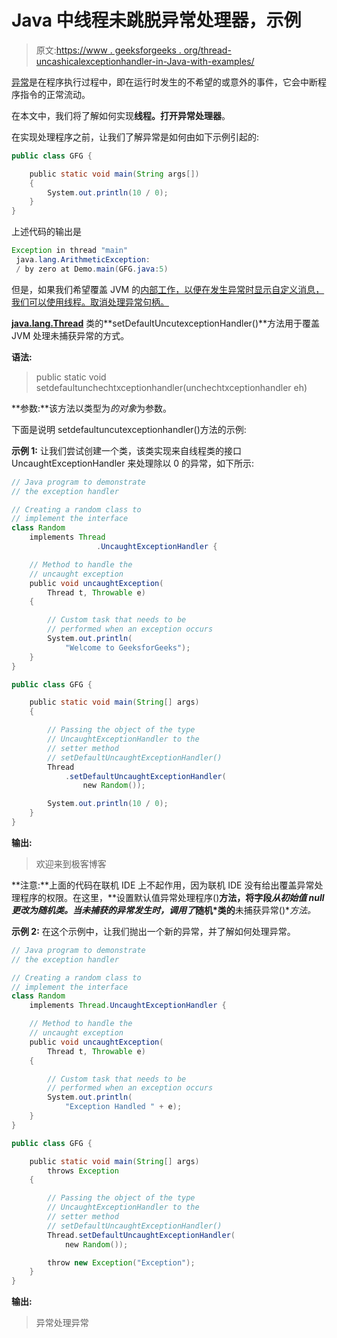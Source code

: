 # Java 中线程未跳脱异常处理器，示例

> 原文:[https://www . geeksforgeeks . org/thread-uncashicalexceptionhandler-in-Java-with-examples/](https://www.geeksforgeeks.org/thread-uncaughtexceptionhandler-in-java-with-examples/)

[异常](https://www.geeksforgeeks.org/java-gq/exception-handling-2-gq/)是在程序执行过程中，即在运行时发生的不希望的或意外的事件，它会中断程序指令的正常流动。

在本文中，我们将了解如何实现**线程。打开异常处理器**。

在实现处理程序之前，让我们了解异常是如何由如下示例引起的:

```java
public class GFG {

    public static void main(String args[])
    {
        System.out.println(10 / 0);
    }
}
```

上述代码的输出是

```java
Exception in thread "main"
 java.lang.ArithmeticException:
 / by zero at Demo.main(GFG.java:5)

```

但是，如果我们希望覆盖 JVM 的[内部工作，以便在发生异常时显示自定义消息，我们可以使用线程。取消处理异常句柄。](https://www.geeksforgeeks.org/jvm-works-jvm-architecture/)

**[java.lang.Thread](https://www.geeksforgeeks.org/java-lang-thread-class-java/)** 类的**setDefaultUncutexceptionHandler()**方法用于覆盖 JVM 处理未捕获异常的方式。

**语法:**

> public static void setdefaultunchechtxceptionhandler(unchechtxceptionhandler eh)

**参数:**该方法以类型为*的对象*为参数。

下面是说明 setdefaultuncutexceptionhandler()方法的示例:

**示例 1:** 让我们尝试创建一个类，该类实现来自线程类的接口 UncaughtExceptionHandler 来处理除以 0 的异常，如下所示:

```java
// Java program to demonstrate
// the exception handler

// Creating a random class to
// implement the interface
class Random
    implements Thread
                   .UncaughtExceptionHandler {

    // Method to handle the
    // uncaught exception
    public void uncaughtException(
        Thread t, Throwable e)
    {

        // Custom task that needs to be
        // performed when an exception occurs
        System.out.println(
            "Welcome to GeeksforGeeks");
    }
}

public class GFG {

    public static void main(String[] args)
    {

        // Passing the object of the type
        // UncaughtExceptionHandler to the
        // setter method
        // setDefaultUncaughtExceptionHandler()
        Thread
            .setDefaultUncaughtExceptionHandler(
                new Random());

        System.out.println(10 / 0);
    }
}
```

**输出:**

> 欢迎来到极客博客

**注意:**上面的代码在联机 IDE 上不起作用，因为联机 IDE 没有给出覆盖异常处理程序的权限。在这里，**设置默认值异常处理程序()**方法，将字段*从初始值 null 更改为随机类。当未捕获的异常发生时，调用了*随机*类的**未捕获异常()**方法。*

**示例 2:** 在这个示例中，让我们抛出一个新的异常，并了解如何处理异常。

```java
// Java program to demonstrate
// the exception handler

// Creating a random class to
// implement the interface
class Random
    implements Thread.UncaughtExceptionHandler {

    // Method to handle the
    // uncaught exception
    public void uncaughtException(
        Thread t, Throwable e)
    {

        // Custom task that needs to be
        // performed when an exception occurs
        System.out.println(
            "Exception Handled " + e);
    }
}

public class GFG {

    public static void main(String[] args)
        throws Exception
    {

        // Passing the object of the type
        // UncaughtExceptionHandler to the
        // setter method
        // setDefaultUncaughtExceptionHandler()
        Thread.setDefaultUncaughtExceptionHandler(
            new Random());

        throw new Exception("Exception");
    }
}
```

**输出:**

> 异常处理异常
